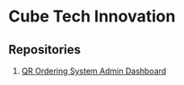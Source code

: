 # Cube Tech Innovation

## Repositories

1. [QR Ordering System Admin Dashboard](https://github.com/cubetech-devs/qr-ordering-system)
